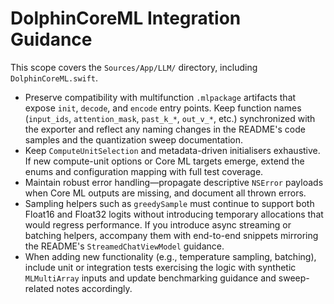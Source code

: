 # DolphinCoreML Integration Guidance

This scope covers the `Sources/App/LLM/` directory, including `DolphinCoreML.swift`.

- Preserve compatibility with multifunction `.mlpackage` artifacts that expose `init`, `decode`,
  and `encode` entry points. Keep function names (`input_ids`, `attention_mask`, `past_k_*`,
  `out_v_*`, etc.) synchronized with the exporter and reflect any naming changes in the README's
  code samples and the quantization sweep documentation.
- Keep `ComputeUnitSelection` and metadata-driven initialisers exhaustive. If new compute-unit
  options or Core ML targets emerge, extend the enums and configuration mapping with full test
  coverage.
- Maintain robust error handling—propagate descriptive `NSError` payloads when Core ML outputs are
  missing, and document all thrown errors.
- Sampling helpers such as `greedySample` must continue to support both Float16 and Float32 logits
  without introducing temporary allocations that would regress performance. If you introduce async
  streaming or batching helpers, accompany them with end-to-end snippets mirroring the README's
  `StreamedChatViewModel` guidance.
- When adding new functionality (e.g., temperature sampling, batching), include unit or integration
  tests exercising the logic with synthetic `MLMultiArray` inputs and update benchmarking guidance
  and sweep-related notes accordingly.
